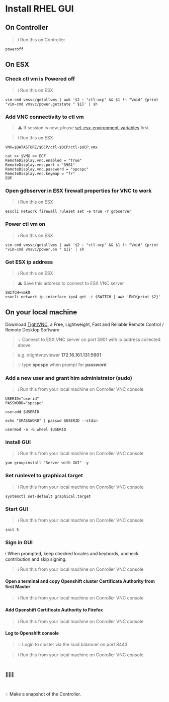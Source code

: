 # Install RHEL GUI

## On Controller

> :information_source: Run this on Controller

	poweroff

## On ESX

### Check ctl vm is Powered off

> :information_source: Run this on ESX

	vim-cmd vmsvc/getallvms | awk '$2 ~ "ctl-ocp" && $1 !~ "Vmid" {print "vim-cmd vmsvc/power.getstate " $1}' | sh


### Add VNC connectivity to ctl vm

> :warning: If session is new, please [set-esx-environment-variables](https://github.com/bpshparis/ocp-esx/blob/master/Build-Cluster.md#set-esx-environment-variables) first.

> :information_source: Run this on ESX

```
VMX=$DATASTORE/$OCP/ctl-$OCP/ctl-$OCP.vmx

cat >> $VMX << EOF
RemoteDisplay.vnc.enabled = "True"
RemoteDisplay.vnc.port = "5901"  	 
RemoteDisplay.vnc.password = "spcspc"
RemoteDisplay.vnc.keymap = "fr"
EOF
```

### Open gdbserver in ESX firewall properties for VNC to work

> :information_source: Run this on ESX

	esxcli network firewall ruleset set -e true -r gdbserver

### Power ctl vm on

> :information_source: Run this on ESX

	vim-cmd vmsvc/getallvms | awk '$2 ~ "ctl-ocp" && $1 !~ "Vmid" {print "vim-cmd vmsvc/power.on " $1}' | sh

### Get ESX ip address

> :information_source: Run this on ESX

> :warning: Save this address to connect to ESX VNC server

```
SWITCH=vmk0
esxcli network ip interface ipv4 get -i $SWITCH | awk 'END{print $2}'
```

## On your local machine

Download [TightVNC](https://www.tightvnc.com/download.php), a Free, Lightweight, Fast and Reliable Remote Control / Remote Desktop Software

> :bulb: Connect to ESX VNC server on port 5901 with ip address collected above

> e.g. xtightvncviewer **172.16.161.131**:**5901**

> :bulb: type **spcspc** when prompt for **password**

### Add a new user and grant him administrator (sudo)

> :information_source: Run this from your local machine on Conroller VNC console

```
USERID="userid"
PASSWORD="spcspc"

useradd $USERID

echo "$PASSWORD" | passwd $USERID --stdin

usermod -a -G wheel $USERID
```

### install GUI

> :information_source: Run this from your local machine on Conroller VNC console

	yum groupinstall "Server with GUI" -y

### Set runlevel to graphical.target

> :information_source: Run this from your local machine on Conroller VNC console

	systemctl set-default graphical.target

### Start GUI

> :information_source: Run this from your local machine on Conroller VNC console

	init 5

### Sign in GUI

:information_source: When prompted, keep checked locales and keybords, uncheck contribution and skip signing.

> :information_source: Run this from your local machine on Conroller VNC console


#### Open a terminal and copy Openshift cluster Certificate Authority from first Master 

> :information_source: Run this from your local machine on Conroller VNC console



#### Add Openshift Certificate Authority to Firefox

> :information_source: Run this from your local machine on Conroller VNC console


#### Log to Openshift console

>:bulb: Login to cluster via the load balancer on port 8443 

> :information_source: Run this from your local machine on Conroller VNC console



<br>

:checkered_flag::checkered_flag::checkered_flag:

<br>

:bulb: Make a snapshot of the Controller.

<br>
